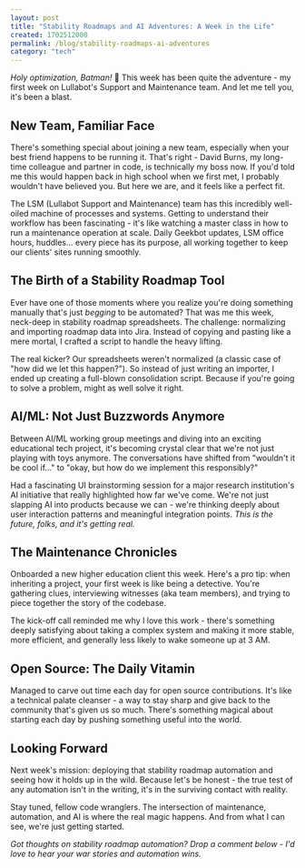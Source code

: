 ```yaml
---
layout: post
title: "Stability Roadmaps and AI Adventures: A Week in the Life"
created: 1702512000
permalink: /blog/stability-roadmaps-ai-adventures
category: "tech"
---
```


*Holy optimization, Batman!* 🚀 This week has been quite the adventure - my first week on Lullabot's Support and Maintenance team. And let me tell you, it's been a blast.

## New Team, Familiar Face

There's something special about joining a new team, especially when your best friend happens to be running it. That's right - David Burns, my long-time colleague and partner in code, is technically my boss now. If you'd told me this would happen back in high school when we first met, I probably wouldn't have believed you. But here we are, and it feels like a perfect fit.

The LSM (Lullabot Support and Maintenance) team has this incredibly well-oiled machine of processes and systems. Getting to understand their workflow has been fascinating - it's like watching a master class in how to run a maintenance operation at scale. Daily Geekbot updates, LSM office hours, huddles... every piece has its purpose, all working together to keep our clients' sites running smoothly.

## The Birth of a Stability Roadmap Tool

Ever have one of those moments where you realize you're doing something manually that's just *begging* to be automated? That was me this week, neck-deep in stability roadmap spreadsheets. The challenge: normalizing and importing roadmap data into Jira. Instead of copying and pasting like a mere mortal, I crafted a script to handle the heavy lifting.

The real kicker? Our spreadsheets weren't normalized (a classic case of "how did we let this happen?"). So instead of just writing an importer, I ended up creating a full-blown consolidation script. Because if you're going to solve a problem, might as well solve it right.

## AI/ML: Not Just Buzzwords Anymore

Between AI/ML working group meetings and diving into an exciting educational tech project, it's becoming crystal clear that we're not just playing with toys anymore. The conversations have shifted from "wouldn't it be cool if..." to "okay, but how do we implement this responsibly?"

Had a fascinating UI brainstorming session for a major research institution's AI initiative that really highlighted how far we've come. We're not just slapping AI into products because we can - we're thinking deeply about user interaction patterns and meaningful integration points. *This is the future, folks, and it's getting real.*

## The Maintenance Chronicles

Onboarded a new higher education client this week. Here's a pro tip: when inheriting a project, your first week is like being a detective. You're gathering clues, interviewing witnesses (aka team members), and trying to piece together the story of the codebase.

The kick-off call reminded me why I love this work - there's something deeply satisfying about taking a complex system and making it more stable, more efficient, and generally less likely to wake someone up at 3 AM.

## Open Source: The Daily Vitamin

Managed to carve out time each day for open source contributions. It's like a technical palate cleanser - a way to stay sharp and give back to the community that's given us so much. There's something magical about starting each day by pushing something useful into the world.

## Looking Forward

Next week's mission: deploying that stability roadmap automation and seeing how it holds up in the wild. Because let's be honest - the true test of any automation isn't in the writing, it's in the surviving contact with reality.

Stay tuned, fellow code wranglers. The intersection of maintenance, automation, and AI is where the real magic happens. And from what I can see, we're just getting started.

*Got thoughts on stability roadmap automation? Drop a comment below - I'd love to hear your war stories and automation wins.*
